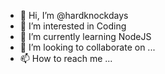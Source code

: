 - 👋 Hi, I’m @hardknockdays
- 👀 I’m interested in Coding
- 🌱 I’m currently learning NodeJS
- 💞️ I’m looking to collaborate on ...
- 📫 How to reach me ...

<!---
hardknockdays/hardknockdays is a ✨ special ✨ repository because its `README.md` (this file) appears on your GitHub profile.
You can click the Preview link to take a look at your changes.
--->
